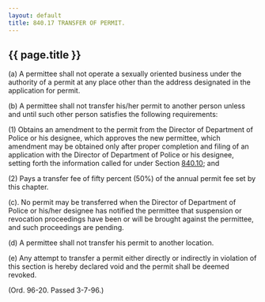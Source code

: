 ```yaml
---
layout: default 
title: 840.17 TRANSFER OF PERMIT.
---
```


{{ page.title }}
----------------

​(a) A permittee shall not operate a sexually oriented business under
the authority of a permit at any place other than the address designated
in the application for permit.

​(b) A permittee shall not transfer his/her permit to another person
unless and until such other person satisfies the following requirements:

​(1) Obtains an amendment to the permit from the Director of Department
of Police or his designee, which approves the new permittee, which
amendment may be obtained only after proper completion and filing of an
application with the Director of Department of Police or his designee,
setting forth the information called for under Section
[840.10](3cfb9fda.html); and

​(2) Pays a transfer fee of fifty percent (50%) of the annual permit fee
set by this chapter.

(c). No permit may be transferred when the Director of Department of
Police or his/her designee has notified the permittee that suspension or
revocation proceedings have been or will be brought against the
permittee, and such proceedings are pending.

​(d) A permittee shall not transfer his permit to another location.

​(e) Any attempt to transfer a permit either directly or indirectly in
violation of this section is hereby declared void and the permit shall
be deemed revoked.

(Ord. 96-20. Passed 3-7-96.)
